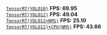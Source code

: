 [`TensorRT(YOLO10)`](raw_yolo10_engine.py) **FPS: 69.95**\
[`TensorRT(YOLO12)`](raw_yolo12_engine.py) **FPS: 49.04**\
[`TensorRT(YOLO12+NMS)`](yolo12_nms_engine.py) **FPS: 25.10**\
[`TensorRT(YOLO12)+CPU(NMS)`](yolo12_engine_nms_cpu.py) **FPS: 43.66**